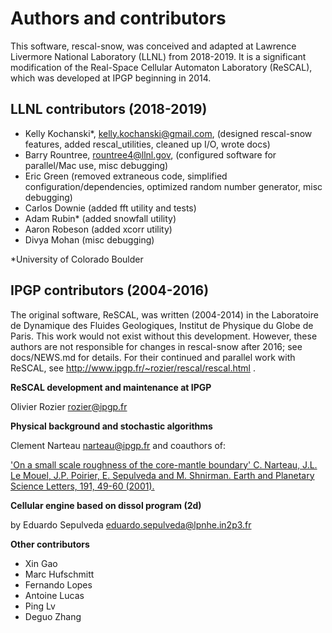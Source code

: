 # Authors and contributors 

This software, rescal-snow, was conceived and adapted at Lawrence Livermore National Laboratory (LLNL) from 2018-2019.
It is a significant modification of the Real-Space Cellular Automaton Laboratory (ReSCAL), which was developed at IPGP beginning in 2014.

## LLNL contributors (2018-2019)
 - Kelly Kochanski*, <kelly.kochanski@gmail.com>, (designed rescal-snow features, added rescal_utilities, cleaned up I/O, wrote docs)
 - Barry Rountree, <rountree4@llnl.gov>, (configured software for parallel/Mac use, misc debugging)
 - Eric Green (removed extraneous code, simplified configuration/dependencies, optimized random number generator, misc debugging)
 - Carlos Downie (added fft utility and tests)
 - Adam Rubin* (added snowfall utility)
 - Aaron Robeson (added xcorr utility)
 - Divya Mohan (misc debugging)

*University of Colorado Boulder

## IPGP contributors (2004-2016)
The original software, ReSCAL, was written (2004-2014) in the Laboratoire de Dynamique des Fluides Geologiques, Institut de Physique du Globe de Paris.
This work would not exist without this development.
However, these authors are not responsible for changes in rescal-snow after 2016; see docs/NEWS.md for details. For their continued and parallel work with ReSCAL, see http://www.ipgp.fr/~rozier/rescal/rescal.html .

**ReSCAL development and maintenance at IPGP**

Olivier Rozier <rozier@ipgp.fr>

**Physical background and stochastic algorithms**

Clement Narteau <narteau@ipgp.fr> and coauthors of:

['On a small scale roughness of the core-mantle boundary' C. Narteau, J.L. Le Mouel, J.P. Poirier, E. Sepulveda and M. Shnirman. Earth and Planetary Science Letters, 191, 49-60 (2001).](https://doi.org/10.1016/S0012-821X(01)00401-0)


**Cellular engine based on dissol program (2d)**

by Eduardo Sepulveda <eduardo.sepulveda@lpnhe.in2p3.fr>

**Other contributors**

 - Xin Gao
 - Marc Hufschmitt
 - Fernando Lopes
 - Antoine Lucas
 - Ping Lv
 - Deguo Zhang

